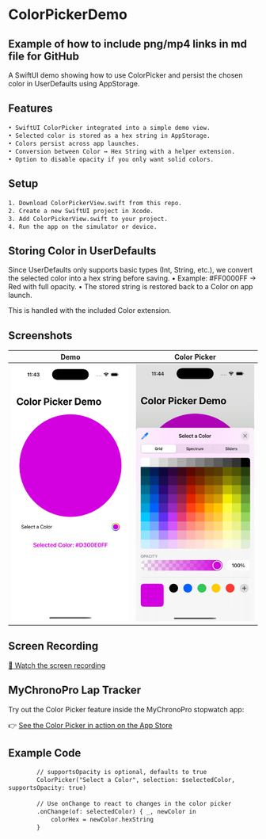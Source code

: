 # ColorPickerDemo

## Example of how to include png/mp4 links in md file for GitHub

A SwiftUI demo showing how to use ColorPicker and persist the chosen color in UserDefaults using AppStorage.

## Features

    • SwiftUI ColorPicker integrated into a simple demo view.
    • Selected color is stored as a hex string in AppStorage.
    • Colors persist across app launches.
    • Conversion between Color ↔ Hex String with a helper extension.
    • Option to disable opacity if you only want solid colors.

## Setup

    1. Download ColorPickerView.swift from this repo.
    2. Create a new SwiftUI project in Xcode.
    3. Add ColorPickerView.swift to your project.
    4. Run the app on the simulator or device.

## Storing Color in UserDefaults

Since UserDefaults only supports basic types (Int, String, etc.), we convert the selected color into a hex string before saving.
    • Example: #FF0000FF → Red with full opacity.
    • The stored string is restored back to a Color on app launch.

This is handled with the included Color extension.

## Screenshots

| Demo | Color Picker |
|------|--------------|
| ![Selected color](Screenshots/ColorPickerView1.png) | ![Color picker grid](Screenshots/SelectAColor-WithOpacitySlider.png) |


## Screen Recording

[🎥 Watch the screen recording](Screenshots/ColorPickerScreenRecording.mp4)


## MyChronoPro Lap Tracker  

Try out the Color Picker feature inside the MyChronoPro stopwatch app:

👉 [See the Color Picker in action on the App Store](https://apps.apple.com/app/mychronopro-lap-tracker/id6746975883)


## Example Code

            // supportsOpacity is optional, defaults to true
            ColorPicker("Select a Color", selection: $selectedColor, supportsOpacity: true)
            
            // Use onChange to react to changes in the color picker
            .onChange(of: selectedColor) { _, newColor in
                colorHex = newColor.hexString
            }
